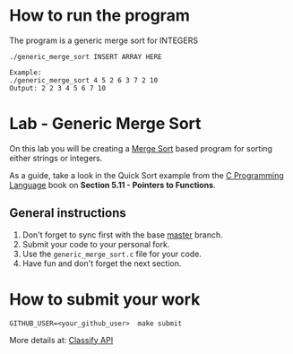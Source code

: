 How to run the program
========================
The program is a generic merge sort for INTEGERS
```
./generic_merge_sort INSERT ARRAY HERE

Example:
./generic_merge_sort 4 5 2 6 3 7 2 10
Output: 2 2 3 4 5 6 7 10
```

Lab - Generic Merge Sort
========================
On this lab you will be creating a [Merge Sort](https://en.wikipedia.org/wiki/Merge_sort) based program for sorting either strings or integers.

As a guide, take a look in the Quick Sort example from the [C Programming Language](https://www.amazon.com/Programming-Language-2nd-Brian-Kernighan/dp/0131103628) book
on **Section 5.11 - Pointers to Functions**.

General instructions
--------------------
1. Don't forget to sync first with the base [master](https://github.com/CodersSquad/ap-labs) branch.
2. Submit your code to your personal fork.
3. Use the  `generic_merge_sort.c` file for your code.
4. Have fun and don't forget the next section.


How to submit your work
=======================
```
GITHUB_USER=<your_github_user>  make submit
```
More details at: [Classify API](../../classify.md)